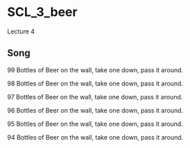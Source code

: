# SCL_3_beer
Lecture 4

## Song

99 Bottles of Beer on the wall, take one down, pass it around.

98 Bottles of Beer on the wall, take one down, pass it around.

97 Bottles of Beer on the wall, take one down, pass it around.

96 Bottles of Beer on the wall, take one down, pass it around.

95 Bottles of Beer on the wall, take one down, pass it around.

94 Bottles of Beer on the wall, take one down, pass it around. 
